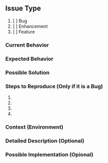 <!-- What Kind of Issue? -->
## Issue Type 
1. [ ] Bug
2. [ ] Enhancement
3. [ ] Feature

<!--- Provide a general summary of the issue in the Title above -->
### Current Behavior
<!--- Tell us what happens instead of the expected behavior -->

### Expected Behavior
<!--- Tell us what should happen -->

### Possible Solution
<!--- Not obligatory, but suggest a fix/reason for the bug, -->

### Steps to Reproduce (Only if it is a Bug)
<!--- Provide a link to a live example, or an unambiguous set of steps to -->
<!--- reproduce this bug. Include code to reproduce, if relevant -->
1.
2.
3.
4.

### Context (Environment)
<!--- How has this issue affected you? What are you trying to accomplish? -->
<!--- Providing context helps us come up with a solution that is most useful in the real world -->

<!--- Provide a general summary of the issue in the Title above -->

### Detailed Description (Optional)
<!--- Provide a detailed description of the change or addition you are proposing -->

### Possible Implementation (Opional)
<!--- Not obligatory, but suggest an idea for implementing addition or change -->